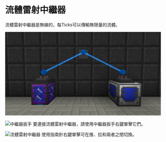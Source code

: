 # 流體雷射中繼器

流體雷射中繼器是無線的，每Ticks可以傳輸無限量的流體。

![流體雷射中繼器瞬間移動了超過 20 億兆mb](relays.png)

![中繼器扳手](item:actuallyadditions:item\_laser\_wrench)
要連接流體雷射中繼器，請使用中繼器扳手右鍵單擊它們。

![流體雷射中繼器](item:actuallyadditions:block\_laser\_relay\_fluids)
使用指南針右鍵單擊可在推、拉和兩者之間切換。

